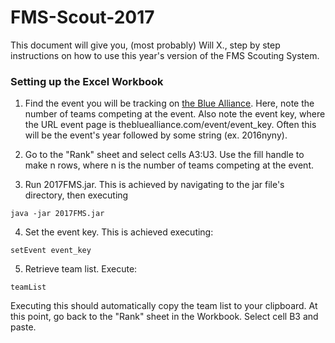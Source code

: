 # FMS-Scout-2017
This document will give you, (most probably) Will X., step by step instructions on how to use this year's version of the FMS Scouting System.
### Setting up the Excel Workbook
1. Find the event you will be tracking on [the Blue Alliance](https://www.thebluealliance.com/). Here, note the number of teams competing at the event. Also note the event key, where the URL event page is thebluealliance.com/event/event_key. Often this will be the event's year followed by some string (ex. 2016nyny).

2. Go to the "Rank" sheet and select cells A3:U3. Use the fill handle to make n rows, where n is the number of teams competing at the event.

3. Run 2017FMS.jar. This is achieved by navigating to the jar file's directory, then executing
  ```
  java -jar 2017FMS.jar
  ```

4. Set the event key. This is achieved executing:
  ```
  setEvent event_key
  ```

5. Retrieve team list. Execute:
  ```
  teamList
  ```
Executing this should automatically copy the team list to your clipboard. At this point, go back to the "Rank" sheet in the Workbook. Select cell B3 and paste.

